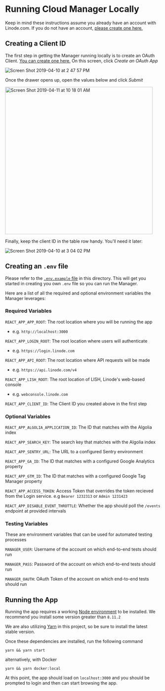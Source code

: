 # Running Cloud Manager Locally

Keep in mind these instructions assume you already have an account with Linode.com. If you do not have an account, [please create one here.](https://login.linode.com/signup)

## Creating a Client ID

The first step in getting the Manager running locally is to create an OAuth Client.
[You can create one here.](https://cloud.linode.com/profile/clients) On this screen, click _Create an OAuth App_

![Screen Shot 2019-04-10 at 2 47 57 PM](https://user-images.githubusercontent.com/7387001/55906071-69899f80-5ba1-11e9-85cd-bfd1a5e90eb8.png)

Once the drawer opens up, open the values below and click _Submit_

<img width="477" alt="Screen Shot 2019-04-11 at 10 18 01 AM" src="https://user-images.githubusercontent.com/7387001/55964735-3992d880-5c43-11e9-9975-4b22c52b3115.png">

Finally, keep the client ID in the table row handy. You'll need it later:

![Screen Shot 2019-04-10 at 3 04 02 PM](https://user-images.githubusercontent.com/7387001/55906313-fc2a3e80-5ba1-11e9-8f8a-6323649c301d.png)


## Creating an `.env` file

Please refer to the [`.env.example` file](.env.example) in this directory. This will get you started in creating you own `.env` file so you can run the Manager.

Here are a list of all the required and optional environment variables the Manager leverages:

### Required Variables

`REACT_APP_APP_ROOT`: The root location where you will be running the app
* e.g. `http://localhost:3000`

`REACT_APP_LOGIN_ROOT`: The root location where users will authenticate
* e.g. `https://login.linode.com`

`REACT_APP_API_ROOT`: The root location where API requests will be made
* e.g. `https://api.linode.com/v4`

`REACT_APP_LISH_ROOT`: The root location of LISH, Linode's web-based console
* e.g. `webconsole.linode.com`

`REACT_APP_CLIENT_ID`: The Client ID you created above in the first step


### Optional Variables

`REACT_APP_ALGOLIA_APPLICATION_ID`: The ID that matches with the Algolia index

`REACT_APP_SEARCH_KEY`: The search key that matches with the Algolia index

`REACT_APP_SENTRY_URL`: The URL to a configured Sentry environment

`REACT_APP_GA_ID`: The ID that matches with a configured Google Analytics property

`REACT_APP_GTM_ID`: The ID that matches with a configured Google Tag Manager property

`REACT_APP_ACCESS_TOKEN`: Access Token that overrides the token recieved from the Login service.
e.g `Bearer 1232313` or `Admin 1231423`

`REACT_APP_DISABLE_EVENT_THROTTLE`: <Boolean> Whether the app should poll the `/events` endpoint at provided intervals

### Testing Variables

These are environment variables that can be used for automated testing processes

`MANAGER_USER`: Username of the account on which end-to-end tests should run

`MANAGER_PASS`: Password of the account on which end-to-end tests should run

`MANAGER_OAUTH`: OAuth Token of the account on which end-to-end tests should run

## Running the App

Running the app requires a working [Node environment](https://nodejs.org/en/) to be installed. We recommend you
install some version greater than `8.11.2`

We are also utilizing [Yarn](https://www.google.com/search?q=yarn&oq=yarn&aqs=chrome..69i57j69i60l2j69i61j69i59l2.520j0j7&sourceid=chrome&ie=UTF-8) in this project, so be sure to install the latest stable version.

Once these dependencies are installed, run the following command

`yarn && yarn start`

alternatively, with Docker

`yarn && yarn docker:local`

At this point, the app should load on `localhost:3000` and you should be prompted to login and then can start browsing the app.

